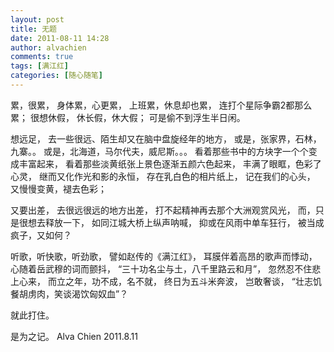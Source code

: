 ```yaml
---
layout: post
title: 无题
date: 2011-08-11 14:28
author: alvachien
comments: true
tags: [满江红]
categories: [随心随笔]
---
```

累，很累，
身体累，心更累，
上班累，休息却也累，
连打个星际争霸2都那么累；
很想休假，
休长假，休大假；
可是偷不到浮生半日闲。

想远足，
去一些很远、陌生却又在脑中盘旋经年的地方，
或是，张家界，石林，九寨。。
或是，北海道，马尔代夫，威尼斯。。。
看着那些书中的方块字一个个变成丰富起来，
看着那些淡黄纸张上景色逐渐五颜六色起来，
丰满了眼眶，色彩了心灵，
继而又化作光和影的永恒，
存在乳白色的相片纸上，
记在我们的心头，
又慢慢变黄，褪去色彩；

又要出差，
去很远很远的地方出差，
打不起精神再去那个大洲观赏风光，
而，只是很想去释放一下，
如同江城大桥上纵声呐喊，
抑或在风雨中单车狂行，
被当成疯子，又如何？

听歌，听快歌，听劲歌，
譬如赵传的《满江红》，
耳膜伴着高昂的歌声而悸动，
心随着岳武穆的词而颤抖，
“三十功名尘与土，八千里路云和月”，
忽然忍不住悲上心来，
而立之年，功不成，名不就，
终日为五斗米奔波，
岂敢奢谈，
“壮志饥餐胡虏肉，笑谈渴饮匈奴血”？

就此打住。

是为之记。
Alva Chien
2011.8.11
